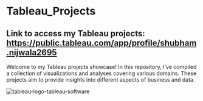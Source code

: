 # Tableau_Projects

 ## Link to access my Tableau projects: https://public.tableau.com/app/profile/shubham.nijwala2695

 Welcome to my Tableau projects showcase! In this repository, I've compiled a collection of visualizations and analyses covering various domains. These projects aim to provide insights into different aspects of business and data.

![tableau-logo-tableau-software](https://github.com/shubham19nijwala/Tableau_Projects/assets/130289158/93794c38-addd-494b-8a51-9da734941e37)

